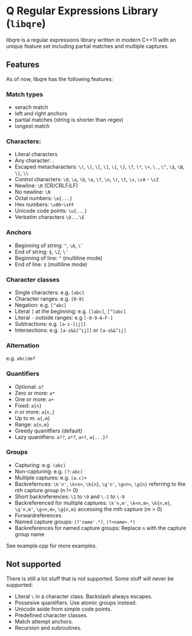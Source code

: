 # Q Regular Expressions Library (`libqre`)

libqre is a regular expressions library written in modern C++11 with an unique feature set including partial matches and multiple captures.

## Features

As of now, libqre has the following features:

### Match types

- serach match
- left and right anchors
- partial matches (string is shorter than regex)
- longest match

### Characters:

- Literal characters
- Any character: `.`
- Escaped metacharacters: `\(`, `\)`, `\[`, `\]`, `\{`, `\}`, `\?`, `\*`, `\+`, `\.`, `\^`, `\$`, `\B`, `\|`, `\\`
- Control characters: `\0`, `\a`, `\b`, `\e`, `\f`, `\n`, `\r`, `\t`, `\v`, `\cA` - `\cZ`
- Newline: `\R` (CR/CRLF/LF)
- No newline: `\N`
- Octal numbers: `\o{...}`
- Hex numbers: `\x00`-`\xFF`
- Unicode code points: `\u{...}`
- Verbatim characters `\Q...\E`

### Anchors

- Beginning of string: `^`, `\A`, ``\` ``
- End of string: `$`, `\Z`, `\'`
- Beginning of line: `^` (multiline mode)
- End of line: `$` (multiline mode)

### Character classes

- Single characters: e.g. `[abc]`
- Character ranges: e.g. `[0-9]`
- Negation: e.g. `[^abc]`
- Literal `]` at the beginning: e.g. `[]abc]`, `[^]abc]`
- Literal `-` outside ranges: e.g `[-0-9-A-F-]`
- Subtractions: e.g. `[a-z-[ij]]`
- Intersections: e.g. `[a-z&&[^ij]]` or `[a-z&&^ij]`

### Alternation

e.g. `abc|def`

### Quantifiers

- Optional: `a?`
- Zero or more: `a*`
- One or more: `a+`
- Fixed: `a{n}`
- n or more: `a{n,}`
- Up to m: `a{,m}`
- Range: `a{n,m}`
- Greedy quanitfiers (default)
- Lazy quanitfiers: `a??`, `a*?`, `a+?`, `a{...}?`

### Groups

- Capturing: e.g. `(abc)`
- Non-capturing: e.g. `(?:abc)`
- Multiple captures: e.g. `(a.c)+`
- Backrefernces: `\k'n'`, `\k<n>`, `\k{n}`, `\g'n'`, `\g<n>`, `\g{n}` referring to the nth capture group (n != 0)
- Short backreferences: `\1` to `\9` and `\-1` to `\-9`
- Backreferenced for multiple captures: `\k'n,m'`, `\k<n,m>`, `\k{n,m}`, `\g'n,m'`, `\g<n,m>`, `\g{n,m}` accessing the mth capture (m > 0)
- Forwardreferences
- Named capture groups: `(?'name'.*)`, `(?<name>.*)`
- Backreferences for named capture groups: Replace `n` with the capture group name

See example.cpp for more examples.

## Not supported

There is still a lot stuff that is not supported.
Some stuff will never be supported:

 - Literal `\` in a character class. Backslash always escapes.
 - Possesive quantifiers. Use atomic groups instead.
 - Unicode aside from simple code points.
 - Predefined character classes.
 - Match attempt anchors.
 - Recursion and subroutines.

